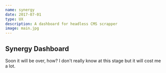 ```yaml
---
name: synergy
date: 2017-07-01
type: UX
description: A dashboard for headless CMS scrapper
image: main.jpg
---
```


## **Synergy Dashboard**

Soon it will be over, how? I don't really know at this stage but it will cost me a lot.
